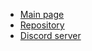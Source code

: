 <!-- _navbar.md -->

* [Main page](/)
* [Repository](https://github.com/Tirito6626/bashcord/tree/main)
* [Discord server](https://dsc.gg/bashcord)
